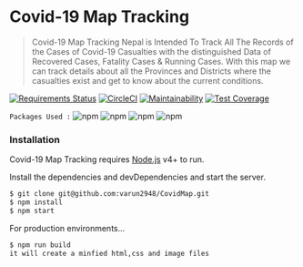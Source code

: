 # Covid-19 Map Tracking


>Covid-19 Map Tracking Nepal is Intended To  Track All The Records of the Cases of Covid-19 Casualties with the distinguished Data of Recovered Cases, Fatality Cases & Running Cases. With this map we can track details about all the Provinces and Districts where the casualties exist and get to know about the current conditions.

[![Requirements Status](https://requires.io/github/varun2948/react_test/requirements.svg?branch=master)](https://requires.io/github/varun2948/react_test/requirements/?branch=master) [![CircleCI](https://circleci.com/gh/naxa-developers/sakchyam_client/tree/master.svg?style=svg)](https://circleci.com/gh/naxa-developers/sakchyam_client/tree/master)         [![Maintainability](https://api.codeclimate.com/v1/badges/82c78ef99f19f77e7c0d/maintainability)](https://codeclimate.com/github/naxa-developers/sakchyam_client/maintainability) [![Test Coverage](https://api.codeclimate.com/v1/badges/82c78ef99f19f77e7c0d/test_coverage)](https://codeclimate.com/github/naxa-developers/sakchyam_client/test_coverage) 

`Packages Used :`
![npm](https://img.shields.io/npm/v/react?label=React) ![npm](https://img.shields.io/npm/v/webpack?color=%238ed6fb&label=Webpack) ![npm](https://img.shields.io/npm/v/eslint?color=%23492fc5&label=ESLint) ![npm](https://img.shields.io/npm/v/prettier?color=%23f6b93d&label=Prettier)


### Installation

Covid-19 Map Tracking requires [Node.js](https://nodejs.org/) v4+ to run.

Install the dependencies and devDependencies and start the server.

```sh
$ git clone git@github.com:varun2948/CovidMap.git
$ npm install
$ npm start
```

For production environments...

```sh
$ npm run build 
it will create a minfied html,css and image files
```
